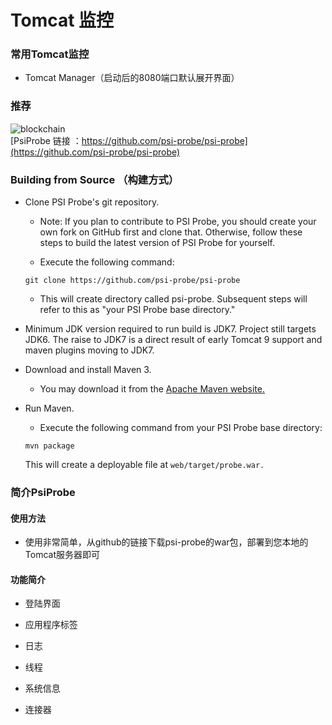 # Tomcat 监控 #
### 常用Tomcat监控 ###
- Tomcat Manager（启动后的8080端口默认展开界面）

### 推荐 ###
![blockchain](https://raw.githubusercontent.com/psi-probe/psi-probe/master/src/site/resources/images/psi-probe-banner.jpg "Tomcat监控") <br/>
 [PsiProbe 链接 ：https://github.com/psi-probe/psi-probe](https://github.com/psi-probe/psi-probe)

### Building from Source （构建方式） ###
- Clone PSI Probe's git repository.</br>
  + Note: If you plan to contribute to PSI Probe, you should create your own fork on GitHub first and clone that. Otherwise, follow these steps to build the latest version of PSI Probe for yourself.

  + Execute the following command:

  ```
  git clone https://github.com/psi-probe/psi-probe
  ```

  + This will create directory called psi-probe. Subsequent steps will refer to this as "your PSI Probe base directory."

- Minimum JDK version required to run build is JDK7. Project still targets JDK6. The raise to JDK7 is a direct result of early Tomcat 9 support and maven plugins moving to JDK7.


- Download and install Maven 3.
  + You may download it from the [Apache Maven website.](https://maven.apache.org/download.cgi)

- Run Maven.
  + Execute the following command from your PSI Probe base directory:
  ```
  mvn package
  ```

  This will create a deployable file at ```web/target/probe.war.```<br/>


### 简介PsiProbe ###
#### 使用方法 ####
- 使用非常简单，从github的链接下载psi-probe的war包，部署到您本地的Tomcat服务器即可

#### 功能简介 ####
- 登陆界面

- 应用程序标签

- 日志

- 线程

- 系统信息

- 连接器



